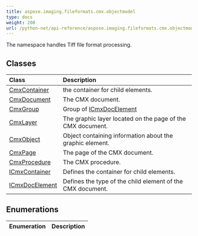 ```yaml
---
title: aspose.imaging.fileformats.cmx.objectmodel
type: docs
weight: 200
url: /python-net/api-reference/aspose.imaging.fileformats.cmx.objectmodel/
---
```



The namespace handles Tiff file format processing.

## **Classes**
|**Class**|**Description**|
| :- | :- |
|[CmxContainer](/imaging/python-net/api-reference/aspose.imaging.fileformats.cmx.objectmodel/cmxcontainer/)|the container for child elements.|
|[CmxDocument](/imaging/python-net/api-reference/aspose.imaging.fileformats.cmx.objectmodel/cmxdocument/)|The CMX document.|
|[CmxGroup](/imaging/python-net/api-reference/aspose.imaging.fileformats.cmx.objectmodel/cmxgroup/)|Group of [ICmxDocElement](/imaging/python-net/api-reference/aspose.imaging.fileformats.cmx.objectmodel/icmxdocelement/)|
|[CmxLayer](/imaging/python-net/api-reference/aspose.imaging.fileformats.cmx.objectmodel/cmxlayer/)|The graphic layer located on the page of the CMX document.|
|[CmxObject](/imaging/python-net/api-reference/aspose.imaging.fileformats.cmx.objectmodel/cmxobject/)|Object containing information about the graphic element.|
|[CmxPage](/imaging/python-net/api-reference/aspose.imaging.fileformats.cmx.objectmodel/cmxpage/)|The page of the CMX document.|
|[CmxProcedure](/imaging/python-net/api-reference/aspose.imaging.fileformats.cmx.objectmodel/cmxprocedure/)|The CMX procedure.|
|[ICmxContainer](/imaging/python-net/api-reference/aspose.imaging.fileformats.cmx.objectmodel/icmxcontainer/)|Defines the container for child elements.|
|[ICmxDocElement](/imaging/python-net/api-reference/aspose.imaging.fileformats.cmx.objectmodel/icmxdocelement/)|Defines the type of the child element of the CMX document.|
## **Enumerations**
|**Enumeration**|**Description**|
| :- | :- |
